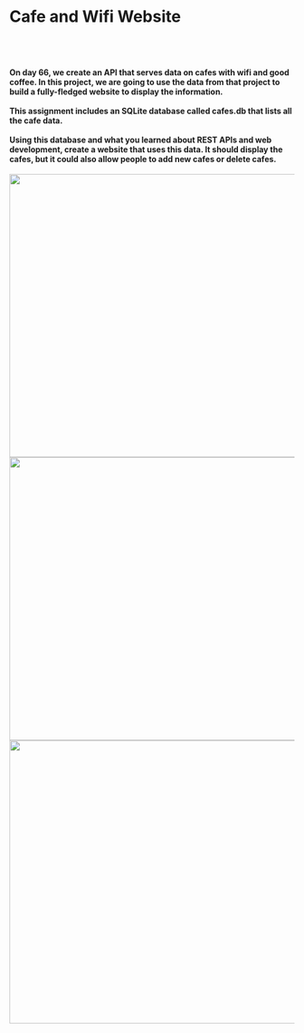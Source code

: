 <h1> Cafe and Wifi Website </h1>
<br>
<br>
<h4> On day 66, we create an API that serves data on cafes with wifi and good coffee. In this project, we are going to use the data from that project to build a fully-fledged website to display the information.
<br>
<br>
This assignment includes an SQLite database called cafes.db that lists all the cafe data.
<br>
<br>
Using this database and what you learned about REST APIs and web development, create a website that uses this data. It should display the cafes, but it could also allow people to add new cafes or delete cafes.</h4>

<img src="index.html" height=500 width=600>
<img src="add_page.html" height=500 width=600>
<img src="modify.html" height=500 width=600>
